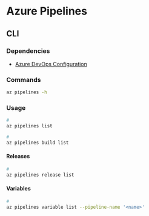 # Azure Pipelines

<!--
azure-pipelines.yml

https://github.com/zc-hmcts/devops-coding-challenge/blob/main/azure-pipelines.yml
-->

## CLI

### Dependencies

- [Azure DevOps Configuration](/azure/services/azure-devops.md#configuration)

### Commands

```sh
az pipelines -h
```

### Usage

```sh
#
az pipelines list

#
az pipelines build list
```

<!--
#
az pipelines create --name '<name>' \
  --description '<description>' \
  --repository '<repository-url>' \
  --branch 'master' \
  --repository-type 'github' \
  --yml-path './pipelines.yml' \
  --service-connection '<service-connection>'
-->

#### Releases

```sh
#
az pipelines release list
```

#### Variables

```sh
#
az pipelines variable list --pipeline-name '<name>'
```

<!--
#
az pipelines variable create

#
az pipelines variable delete

#
az pipelines variable update
-->
